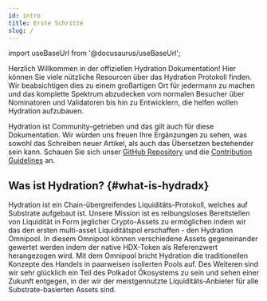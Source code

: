```yaml
---
id: intro
title: Erste Schritte
slug: /
---
```


import useBaseUrl from '@docusaurus/useBaseUrl';

Herzlich Willkommen in der offiziellen Hydration Dokumentation!
Hier können Sie viele nützliche Resourcen über das Hydration Protokoll finden.
Wir beabsichtigen dies zu einem großartigen Ort für jedermann zu machen und das komplette Spektrum abzudecken vom normalen Besucher über Nominatoren und Validatoren bis hin zu Entwicklern, die helfen wollen Hydration aufzubauen.

Hydration ist Community-getrieben und das gilt auch für diese Dokumentation.
Wir würden uns freuen Ihre Ergänzungen zu sehen, was sowohl das Schreiben neuer Artikel, als auch das Übersetzen bestehender sein kann.
Schauen Sie sich unser [GitHub Repository](https://github.com/galacticcouncil/Hydration-docs) und die [Contribution Guidelines](/contributing) an.

## Was ist Hydration? {#what-is-hydradx}

Hydration ist ein Chain-übergreifendes Liquiditäts-Protokoll, welches auf Substrate aufgebaut ist.
Unsere Mission ist es reibungsloses Bereitstellen von Liquidität in Form jeglicher Crypto-Assets zu ermöglichen indem wir das den ersten multi-asset Liquiditätspol erschaffen - den Hydration Omnipool.
In diesem Omnipool können verschiedene Assets gegeneinander gewertet werden indem der native HDX-Token als Referenzwert herangezogen wird.
Mit dem Omnipool bricht Hydration die traditionellen Konzepte des Handels in paarweisen isolierten Pools auf.
Des Weiteren sind wir sehr glücklich ein Teil des Polkadot Ökosystems zu sein und sehen einer Zukunft entgegen, in der wir der meistgennutzte Liquiditäts-Anbieter für alle Substrate-basierten Assets sind.
